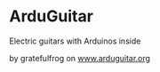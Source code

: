 ArduGuitar
==========

Electric guitars with Arduinos inside 

by gratefulfrog on www.arduguitar.org

